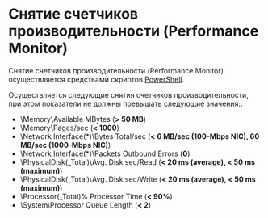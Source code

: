 # Снятие счетчиков производительности (Performance Monitor)

Снятие счетчиков производительности (Performance Monitor) осуществляется средствами скриптов [PowerShell](/PowerShell/).

Осуществляется следующие снятия счетчиков производительности, при этом показатели не должны превышать следующие значения::
- \Memory\Available MBytes                          (**> 50 MB**)
- \Memory\Pages/sec                                 (**< 1000**)
- \Network Interface(*)\Bytes Total/sec             (**< 6 MB/sec (100-Mbps NIC), 60 MB/sec (1000-Mbps NIC)**)
- \Network Interface(*)\Packets Outbound Errors     (**0**)
- \PhysicalDisk(_Total)\Avg. Disk sec/Read          (**< 20 ms (average), < 50 ms (maximum)**)
- \PhysicalDisk(_Total)\Avg. Disk sec/Write         (**< 20 ms (average), < 50 ms (maximum)**)
- \Processor(_Total)\% Processor Time               (**< 90%**)
- \System\Processor Queue Length                    (**< 2**)




